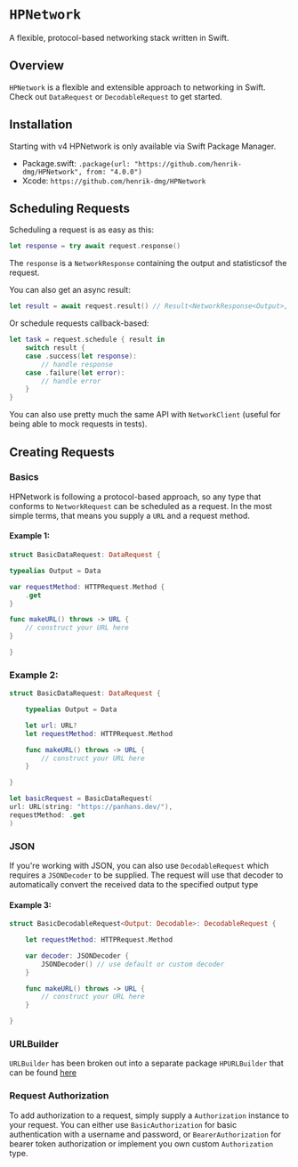 # ``HPNetwork``

A flexible, protocol-based networking stack written in Swift.

## Overview

``HPNetwork`` is a flexible and extensible approach to networking in Swift. Check out ``DataRequest`` or ``DecodableRequest`` to get started.

## Installation

Starting with v4 HPNetwork is only available via Swift Package Manager.

- Package.swift: `.package(url: "https://github.com/henrik-dmg/HPNetwork", from: "4.0.0")`
- Xcode: `https://github.com/henrik-dmg/HPNetwork`

## Scheduling Requests

Scheduling a request is as easy as this:

```swift
let response = try await request.response()
```

The `response` is a ``NetworkResponse`` containing the output and statisticsof the request.

You can also get an async result:

```swift
let result = await request.result() // Result<NetworkResponse<Output>, Error>
```

Or schedule requests callback-based:

```swift
let task = request.schedule { result in
    switch result {
    case .success(let response):
        // handle response
    case .failure(let error):
        // handle error
    }
}
```

You can also use pretty much the same API with ``NetworkClient`` (useful for being able to mock requests in tests).

## Creating Requests

### Basics

HPNetwork is following a protocol-based approach, so any type that conforms to `NetworkRequest` can be scheduled as a request.
In the most simple terms, that means you supply a `URL` and a request method.

#### Example 1:

```swift
struct BasicDataRequest: DataRequest {

typealias Output = Data

var requestMethod: HTTPRequest.Method {
    .get
}

func makeURL() throws -> URL {
    // construct your URL here
}

}
```

### Example 2:

```swift
struct BasicDataRequest: DataRequest {

    typealias Output = Data

    let url: URL?
    let requestMethod: HTTPRequest.Method

    func makeURL() throws -> URL {
        // construct your URL here
    }

}

let basicRequest = BasicDataRequest(
url: URL(string: "https://panhans.dev/"),
requestMethod: .get
)
```

### JSON

If you're working with JSON, you can also use `DecodableRequest` which requires a `JSONDecoder` to be supplied. The request will use that decoder to automatically convert the received data to the specified output type

#### Example 3:

```swift
struct BasicDecodableRequest<Output: Decodable>: DecodableRequest {

    let requestMethod: HTTPRequest.Method

    var decoder: JSONDecoder {
        JSONDecoder() // use default or custom decoder
    }

    func makeURL() throws -> URL {
        // construct your URL here
    }

}
```

### URLBuilder

`URLBuilder` has been broken out into a separate package `HPURLBuilder` that can be found [here](https://github.com/henrik-dmg/HPURLBuilder)

### Request Authorization

To add authorization to a request, simply supply a ``Authorization`` instance to your request.
You can either use ``BasicAuthorization`` for basic authentication with a username and password, or ``BearerAuthorization`` for bearer token authorization or implement you own custom ``Authorization`` type.
